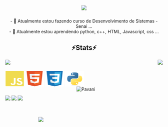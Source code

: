<h1 align="center">
<img src="https://readme-typing-svg.herokuapp.com/?font=Righteous&size=35&center=true&vCenter=true&width=500&height=70&duration=4000&lines=olá!+👋;+me+chamo+Gustavo!;" />
</h1>

<div  align="center" >
  - 🔭 Atualmente estou fazendo curso de Desenvolvimento de Sistemas - Senai ...
  <br>
- 🌱 Atualmente estou aprendendo python, c++, HTML, Javascript, css ...
</div>

##

<h2 align="center" >⚡Stats⚡</h2>

<div>
  <img height="200cm" src="https://github-readme-stats.vercel.app/api?username=Pavani9190&theme=gotham&show_icons=true"/> 
  <img height="202cm" src="https://github-readme-stats.vercel.app/api/top-langs/?username=Pavani9190&layout=compact" align="right">
</div>

<div style="display: inline_block"><br>
  <img align="center" alt="Pavani-Js" height="50" width="60" src="https://raw.githubusercontent.com/devicons/devicon/master/icons/javascript/javascript-plain.svg">
  <img align="center" alt="Pavani-HTML" height="50" width="60" src="https://raw.githubusercontent.com/devicons/devicon/master/icons/html5/html5-original.svg">
  <img align="center" alt="Pavani-CSS" height="50" width="60" src="https://raw.githubusercontent.com/devicons/devicon/master/icons/css3/css3-original.svg">
  <img align="center" alt="Pavani-Python" height="50" width="60" src="https://raw.githubusercontent.com/devicons/devicon/master/icons/python/python-original.svg">
  <img align="right" alt="Pavani" height="250" width="260" src="https://media.discordapp.net/attachments/1123394006987051088/1284161199419822100/93dufp.gif?ex=66e59fd0&is=66e44e50&hm=49c40f19a72429b6fe12240641be0de20936d7c52fe9de3e352a2becd901ec60&=&width=600&height=600">
</div>


##
 
<div> 
  <a href="https://instagram.com/pavani.xd" target="_blank"><img src="https://img.shields.io/badge/-Instagram-%23E4405F?style=for-the-badge&logo=instagram&logoColor=white" target="_blank"></a>
 <a href="https://discord.com/channels/@me" target="_blank"><img src="https://img.shields.io/badge/Discord-7289DA?style=for-the-badge&logo=discord&logoColor=white" target="_blank"></a> 
  <a href = "mailto:gutopavani439@gmail.com"><img src="https://img.shields.io/badge/-Gmail-%23333?style=for-the-badge&logo=gmail&logoColor=white" target="_blank"></a>
</div>

<h1 align="center">
<img src="https://readme-typing-svg.herokuapp.com/?font=Righteous&size=35&center=true&vCenter=true&width=500&height=70&duration=4000&lines=obrigado+pela+atenção!;" />
</h1>
